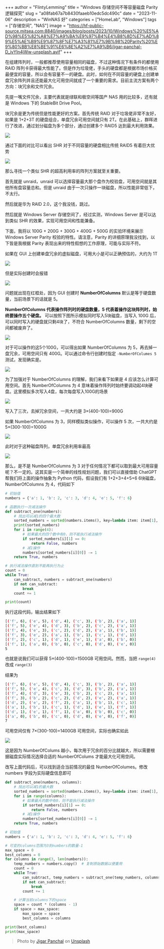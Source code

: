 +++
author = "FlintyLemming"
title = "Windows 存储空间不等容量磁盘 Parity 逻辑探究"
slug = "a08fab67a7b8430faaeb10edc5dc490c"
date = "2023-11-06"
description = "WinNAS 好"
categories = ["HomeLab", "Windows"]
tags = ["存储空间", "NAS"]
image = "https://hf-public-source.mitsea.com:8840/images/blog/posts/2023/10/Windows%20%E5%AD%98%E5%82%A8%E7%A9%BA%E9%97%B4%E4%B8%8D%E7%AD%89%E5%AE%B9%E9%87%8F%E7%A3%81%E7%9B%98%20Parity%20%E9%80%BB%E8%BE%91%E6%8E%A2%E7%A9%B6/jigar-panchal-D_ivYIn4jWw-unsplash.avif"
+++

在组建阵列时，一般都推荐使用容量相同的磁盘，不过这种情况下有条件的都使用 RAID 阵列卡获得最大性能了。但是作为垃圾佬，手头的硬盘都是根据市场价格买最便宜的容量，所以会有容量不一的硬盘。此时，如何在不同容量的硬盘上创建单盘冗余阵列并且还能最大化可用空间就成了一个重要的需求。目前主流方案有两个方向：块冗余和文件冗余。

先提一嘴文件冗余，主要代表就是绿联和极空间等国产 NAS 用的比较多，还有就是 Windows 下的 StableBit Drive Pool。

块冗余是更为传统但是性能更好的方案。首先传统 RAID 对于垃圾佬非常不友好，如果是 1+2+3T 的硬盘组合，单盘冗余可用空间就只有 2T。在此基础上，群晖进行了改进，通过划分磁盘为多个部分，通过创建多个 RAID5 达到最大利用效果。

![](https://hf-public-source.mitsea.com:8840/images/blog/posts/2023/10/Windows%20%E5%AD%98%E5%82%A8%E7%A9%BA%E9%97%B4%E4%B8%8D%E7%AD%89%E5%AE%B9%E9%87%8F%E7%A3%81%E7%9B%98%20Parity%20%E9%80%BB%E8%BE%91%E6%8E%A2%E7%A9%B6/Untitled.avif)

通过下面的对比可以看出 SHR 对于不同容量的硬盘相比传统 RAID5 有着巨大优势

![](https://hf-public-source.mitsea.com:8840/images/blog/posts/2023/10/Windows%20%E5%AD%98%E5%82%A8%E7%A9%BA%E9%97%B4%E4%B8%8D%E7%AD%89%E5%AE%B9%E9%87%8F%E7%A3%81%E7%9B%98%20Parity%20%E9%80%BB%E8%BE%91%E6%8E%A2%E7%A9%B6/Untitled%201.avif)

那么寻找一个类似 SHR 的超高利用率的阵列方案就至关重要。

首先就是 unraid，unraid 可以选择容量最大那个盘作为校验盘，可用空间就是其他所有盘容量总和。但是 unraid 由于一次只操作一块磁盘，所以性能非常低下，不太行。

然后就是华为 RAID 2.0，这个我没钱，跳过。

然后就是 Windows Server 存储空间了，经过实测，Windows Server 是可以达到类似 SHR 的效果，实现可用空间和性能兼备。

下面，我将以 100G + 200G + 300G + 400G + 500G 的实验环境来展示 Windows Server Parity 校验的特性。请注意，Parity 的详细原理我没找到，以下皆是我根据 Parity 表现出来的特性假想的工作原理，可能与实际不符。

如果在 GUI 上创建单盘冗余的虚拟磁盘，可用大小是可以正确预估的，大约为 1T

![](https://hf-public-source.mitsea.com:8840/images/blog/posts/2023/10/Windows%20%E5%AD%98%E5%82%A8%E7%A9%BA%E9%97%B4%E4%B8%8D%E7%AD%89%E5%AE%B9%E9%87%8F%E7%A3%81%E7%9B%98%20Parity%20%E9%80%BB%E8%BE%91%E6%8E%A2%E7%A9%B6/Untitled%202.avif)

但是实际创建时会报错

![](https://hf-public-source.mitsea.com:8840/images/blog/posts/2023/10/Windows%20%E5%AD%98%E5%82%A8%E7%A9%BA%E9%97%B4%E4%B8%8D%E7%AD%89%E5%AE%B9%E9%87%8F%E7%A3%81%E7%9B%98%20Parity%20%E9%80%BB%E8%BE%91%E6%8E%A2%E7%A9%B6/Untitled%203.avif)

问题就出现在红框处，因为 GUI 创建时 **NumberOfColumns** 默认是等于硬盘数量，当前场景下的话就是 5。

**NumberOfColumns 代表操作阵列时的硬盘数量，5 代表着操作这块阵列时，始终要操作五个硬盘。** 可以按照下图所示模拟同时写入5块磁盘，当写入 100G 后，可以同时写入的硬盘就只剩4块了，不符合 NumberOfColumns 数量，剩下的空间都被废弃了。

![](https://hf-public-source.mitsea.com:8840/images/blog/posts/2023/10/Windows%20%E5%AD%98%E5%82%A8%E7%A9%BA%E9%97%B4%E4%B8%8D%E7%AD%89%E5%AE%B9%E9%87%8F%E7%A3%81%E7%9B%98%20Parity%20%E9%80%BB%E8%BE%91%E6%8E%A2%E7%A9%B6/Untitled%204.avif)

对于可以操作的这5个100G，可以得出如果 NumberOfColumns 为 5，再去掉一盘冗余，可用空间只有 400G。可以通过命令行创建时指定 `-NumberOfColumes 5` 测试，发现确实是。

![](https://hf-public-source.mitsea.com:8840/images/blog/posts/2023/10/Windows%20%E5%AD%98%E5%82%A8%E7%A9%BA%E9%97%B4%E4%B8%8D%E7%AD%89%E5%AE%B9%E9%87%8F%E7%A3%81%E7%9B%98%20Parity%20%E9%80%BB%E8%BE%91%E6%8E%A2%E7%A9%B6/Untitled%205.avif)

为了加强对于 NumberOfColumns 的理解，我们来看下如果是 4 应该怎么计算可用空间。首先 NumberOfColumns 为 4 意味着操作阵列时始终要调动起4块硬盘。这里模拟多次写入4盘，每次每盘写入100G的场景

![](https://hf-public-source.mitsea.com:8840/images/blog/posts/2023/10/Windows%20%E5%AD%98%E5%82%A8%E7%A9%BA%E9%97%B4%E4%B8%8D%E7%AD%89%E5%AE%B9%E9%87%8F%E7%A3%81%E7%9B%98%20Parity%20%E9%80%BB%E8%BE%91%E6%8E%A2%E7%A9%B6/Untitled%206.avif)

写入了三次，去掉冗余空间，一共大约是 3×(400-100)=900G

如果 NumberOfColumns 为 3，同样模拟类似操作，可以操作 5 次，一共大约是 5×(300-100)=1000G

![](https://hf-public-source.mitsea.com:8840/images/blog/posts/2023/10/Windows%20%E5%AD%98%E5%82%A8%E7%A9%BA%E9%97%B4%E4%B8%8D%E7%AD%89%E5%AE%B9%E9%87%8F%E7%A3%81%E7%9B%98%20Parity%20%E9%80%BB%E8%BE%91%E6%8E%A2%E7%A9%B6/Untitled%207.avif)

此时对于这种磁盘阵列，单盘冗余利用率最高

![](https://hf-public-source.mitsea.com:8840/images/blog/posts/2023/10/Windows%20%E5%AD%98%E5%82%A8%E7%A9%BA%E9%97%B4%E4%B8%8D%E7%AD%89%E5%AE%B9%E9%87%8F%E7%A3%81%E7%9B%98%20Parity%20%E9%80%BB%E8%BE%91%E6%8E%A2%E7%A9%B6/Untitled%208.avif)

那么，是不是 NumberOfColumns 为 3 对于任何情况下都可以取到最大可用容量呢？不一定的。这其实是一个简单的线性规划问题，我们可以直接借助 ChatGPT 帮我们将上面的操作抽象为 Python 代码，假设我们有 1+2+3+4+5+6 6块磁盘，NumberOfColumns 为 4，代码如下

```python
# 初始值
numbers = {'a': 1, 'b': 2, 'c': 3, 'd': 4, 'e': 5, 'f': 6}

# 函数执行一次减法操作
def subtract_one(numbers):
    # 找出可以减1的四个最大数
    sorted_numbers = sorted(numbers.items(), key=lambda item: item[1], reverse=True)
    print(sorted_numbers)
    for i in range(4):
        # 如果最大的四个数中有0，则不能执行减法操作
        if sorted_numbers[i][1] == 0:
            return False, numbers
        # 减1操作
        numbers[sorted_numbers[i][0]] -= 1
    return True, numbers

# 执行减法操作直到不能再执行为止
count = 0
while True:
    can_subtract, numbers = subtract_one(numbers)
    if not can_subtract:
        break
    count += 1

print(count)
```

执行这段代码，输出结果如下

```bash
[('f', 6), ('e', 5), ('d', 4), ('c', 3), ('b', 2), ('a', 1)]
[('f', 5), ('e', 4), ('d', 3), ('b', 2), ('c', 2), ('a', 1)]
[('f', 4), ('e', 3), ('c', 2), ('d', 2), ('a', 1), ('b', 1)]
[('f', 3), ('e', 2), ('a', 1), ('b', 1), ('c', 1), ('d', 1)]
[('f', 2), ('c', 1), ('d', 1), ('e', 1), ('a', 0), ('b', 0)]
[('f', 1), ('a', 0), ('b', 0), ('c', 0), ('d', 0), ('e', 0)]
5
```

也就是说我们可以获得 5×(400-100)=1500GB 可用空间。然而，当把 `range(4)` 改成 `range(3)`

结果为

```bash
[('f', 6), ('e', 5), ('d', 4), ('c', 3), ('b', 2), ('a', 1)]
[('f', 5), ('e', 4), ('c', 3), ('d', 3), ('b', 2), ('a', 1)]
[('f', 4), ('d', 3), ('e', 3), ('b', 2), ('c', 2), ('a', 1)]
[('f', 3), ('b', 2), ('c', 2), ('d', 2), ('e', 2), ('a', 1)]
[('d', 2), ('e', 2), ('f', 2), ('a', 1), ('b', 1), ('c', 1)]
[('a', 1), ('b', 1), ('c', 1), ('d', 1), ('e', 1), ('f', 1)]
[('d', 1), ('e', 1), ('f', 1), ('a', 0), ('b', 0), ('c', 0)]
[('a', 0), ('b', 0), ('c', 0), ('d', 0), ('e', 0), ('f', 0)]
7
```

可用空间仅有 7×(300-100)=1400GB 可用空间，实际也确实如此

![](https://hf-public-source.mitsea.com:8840/images/blog/posts/2023/10/Windows%20%E5%AD%98%E5%82%A8%E7%A9%BA%E9%97%B4%E4%B8%8D%E7%AD%89%E5%AE%B9%E9%87%8F%E7%A3%81%E7%9B%98%20Parity%20%E9%80%BB%E8%BE%91%E6%8E%A2%E7%A9%B6/Untitled%209.avif)

这是因为 NumberOfColums 越小，每次用于冗余的百分比就越大，所以需要根据磁盘实际情况选择合适的 NumberOfColums 才能最大化可用空间。

改写上面代码后，可以找到适合当前情况的最佳 NumberOfColumes。修改 numbers 字段为实际硬盘信息即可

```python
def subtract_one(numbers, columns):
    # 找出可以减1的最大数
    sorted_numbers = sorted(numbers.items(), key=lambda item: item[1], reverse=True)
    for i in range(columns):
        # 如果最大的数中有0，则不能执行减法操作
        if sorted_numbers[i][1] == 0:
            return False, numbers
        # 减1操作
        numbers[sorted_numbers[i][0]] -= 1
    return True, numbers

# 初始值
numbers = {'a': 1, 'b': 2, 'c': 3, 'd': 4, 'e': 5, 'f': 6}

# 可变的columns范围为3到numbers的数量-1
max_space = 0
best_columns = 0
for columns in range(3, len(numbers)):
    temp_numbers = numbers.copy()  # 复制原始数据以便重用
    count = 0
    while True:
        can_subtract, temp_numbers = subtract_one(temp_numbers, columns)
        if not can_subtract:
            break
        count += 1

    # 计算当前columns下的space
    space = count * (columns - 1)
    if space > max_space:
        max_space = space
        best_columns = columns

print(best_columns)
print(max_space)
```

> Photo by [Jigar Panchal](https://unsplash.com/@brave4_heart?utm_content=creditCopyText&utm_medium=referral&utm_source=unsplash) on [Unsplash](https://unsplash.com/photos/a-black-background-with-red-and-blue-lines-D_ivYIn4jWw?utm_content=creditCopyText&utm_medium=referral&utm_source=unsplash)
  